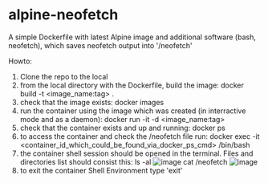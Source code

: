 # alpine-neofetch
A simple Dockerfile with latest Alpine image and additional software (bash, neofetch), which saves neofetch output into '/neofetch'

Howto:
1. Clone the repo to the local
2. from the local directory with the Dockerfile, build the image:
docker build -t <image_name:tag> .
3. check that the image exists:
docker images
4. run the container using the image which was created (in interractive mode and as a daemon):
docker run -it -d <image_name:tag>
5. check that the container exists and up and running:
docker ps
6. to access the container and check the /neofetch file run:
docker exec -it <container_id_which_could_be_found_via_docker_ps_cmd> /bin/bash
7. the container shell session should be opened in the terminal. Files and directories list should consist this:
ls -al
![image](https://github.com/4sokol/alpine-neofetch/assets/72856789/45ac4f03-3cf9-4d8b-b4c2-af1449e556ea)
cat /neofetch
![image](https://github.com/4sokol/alpine-neofetch/assets/72856789/74b2b624-ce5c-485e-9ab5-8e9595846039)
8. to exit the container Shell Environment type 'exit'

